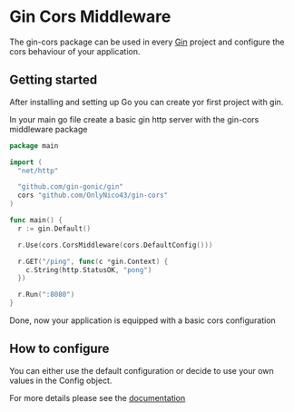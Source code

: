 # Gin Cors Middleware

The gin-cors package can be used in every [Gin](https://github.com/gin-gonic/gin) project and configure the cors behaviour of your application.

## Getting started
After installing and setting up Go you can create yor first project with gin.

In your main go file create a basic gin http server with the gin-cors middleware package
```go
package main

import (
  "net/http"

  "github.com/gin-gonic/gin"
  cors "github.com/OnlyNico43/gin-cors"
)

func main() {
  r := gin.Default()

  r.Use(cors.CorsMiddleware(cors.DefaultConfig()))

  r.GET("/ping", func(c *gin.Context) {
    c.String(http.StatusOK, "pong")
  })

  r.Run(":8080")
}
```

Done, now your application is equipped with a basic cors configuration


## How to configure
You can either use the default configuration or decide to use your own values in the Config object.

For more details please see the [documentation](https://pkg.go.dev/github.com/OnlyNico43/gin-cors)